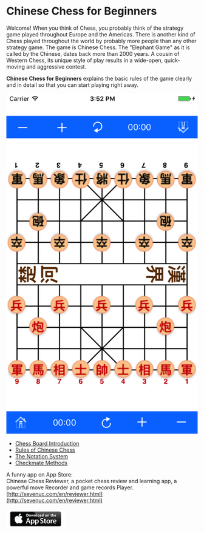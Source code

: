 # Chinese Chess for Beginners

Welcome! When you think of Chess, you probably think of the strategy game played throughout Europe and the Americas. There is another kind of Chess played throughout the world by probably more people than any other strategy game. The game is Chinese Chess. The "Elephant Game" as it is called by the Chinese, dates back more than 2000 years. A cousin of Western Chess, its unique style of play results in a wide-open, quick-moving and aggressive contest.

**Chinese Chess for Beginners** explains the basic rules of the game clearly and in detail so that you can start playing right away.

![Chinese Chess Reviewer](images/blackchess.png)

* [Chess Board Introduction](board.md)
* [Rules of Chinese Chess](chess.md)
* [The Notation System](notation.md)
* [Checkmate Methods](checkmate.md)

A funny app on App Store: <br>
Chinese Chess Reviewer, a pocket chess review and learning app, a powerful move Recorder and game records Player.
[http://sevenuc.com/en/reviewer.html](http://sevenuc.com/en/reviewer.html) <br><br>
[![appstore](images/appstore.png)](https://itunes.apple.com/WebObjects/MZStore.woa/wa/viewSoftware?id=1293135726&mt=8)
